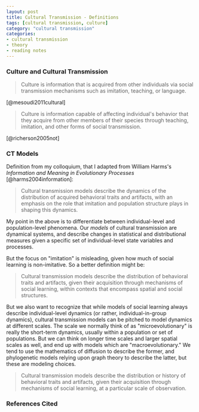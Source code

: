 ```yaml
---
layout: post
title: Cultural Transmission - Definitions
tags: [cultural transmission, culture]
category: "cultural transmission"
categories:
- cultural transmission
- theory
- reading notes
---
```


### Culture and Cultural Transmission ###

> Culture is information that is acquired from other individuals via social transmission mechanisms such as imitation, teaching, or language.

[@mesoudi2011cultural] 

> Culture is information capable of affecting individual's behavior that they acquire from other members of their species through teaching, 
> imitation, and other forms of social transmission.

[@richerson2005not]

### CT Models ###

Definition from my colloquium, that I adapted from William Harms's  _Information and Meaning in Evolutionary Processes_ [@harms2004information]:

>Cultural transmission models describe the dynamics of the distribution of acquired behavioral traits and artifacts, with an emphasis on the role that imitation and population structure plays in shaping this dynamics.

My point in the above is to differentiate between individual-level and population-level phenomena.  Our _models_ of cultural transmission are dynamical systems, and describe changes in statistical and distributional measures given a specific set of individual-level state variables and processes.  

But the focus on "imitation" is misleading, given how much of social learning is non-imitative.  So a better definition might be:

> Cultural transmission models describe the distribution of  behavioral traits and artifacts, given their acquisition through mechanisms of social learning, within contexts that encompass spatial and social structures.  

But we also want to recognize that while models of social learning always describe individual-level dynamics (or rather, individual-in-group dynamics), cultural transmission models can be pitched to model dynamics at different scales.  The scale we normally think of as "microevolutionary" is really the short-term dynamics, usually within a population or set of populations.  But we can think on longer time scales and larger spatial scales as well, and end up with models which are "macroevolutionary."  We tend to use the mathematics of diffusion to describe the former, and phylogenetic models relying upon graph theory to describe the latter, but these are modeling choices.  

> Cultural transmission models describe the distribution or history of behavioral traits and artifacts, given their acquisition through mechanisms of social learning, at a particular scale of observation.  

### References Cited ###

